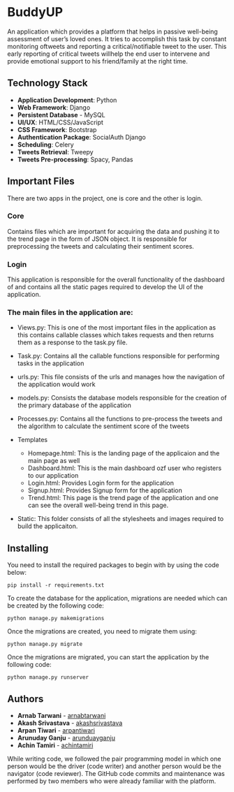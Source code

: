 # BuddyUP 

An application which provides a platform that helps in passive well-being assessment of user’s loved ones. It tries to accomplish this task by constant monitoring oftweets and reporting a critical/notifiable tweet to the user.  This early reporting of critical tweets willhelp the end user to intervene and provide emotional support to his friend/family at the right time. 


## Technology Stack

- **Application Development**: Python
- **Web Framework**: Django
- **Persistent Database** - MySQL
- **UI/UX**: HTML/CSS/JavaScript
- **CSS Framework**: Bootstrap
- **Authentication Package**: SocialAuth Django
- **Scheduling**: Celery
- **Tweets Retrieval**: Tweepy
-  **Tweets Pre-processing**: Spacy, Pandas

## Important Files

There are two apps in the project, one is core and the other is login. 

### Core

Contains files which are important for acquiring the data and pushing it to the trend page in the form of JSON object. It is responsible for preprocessing the tweets and calculating their sentiment scores. 

### Login 

This application is responsible for the overall functionality of the dashboard of and contains all the static pages required to develop the UI of the application. 

### The main files in the application are: 

- Views.py: This is one of the most important files in the application as this contains callable classes which takes requests and then returns them as a response to the task.py file. 
- Task.py: Contains all the callable functions responsible for performing tasks in the application
- urls.py: This file consists of the urls and manages how the navigation of the application would work  
- models.py: Consists the database models responsible for the creation of the primary database of the application 

- Processes.py: Contains all the functions to pre-process the tweets and the algorithm to calculate the sentiment score of the tweets
- Templates 
  - Homepage.html: This is the landing page of the applicaion and the main page as well
  - Dashboard.html: This is the main dashboard ozf user who registers to our application 
  - Login.html: Provides Login form for the application 
  - Signup.html: Provides Signup form for the application
  - Trend.html: This page is the trend page of the application and one can see the overall well-being trend in this page. 

- Static: This folder consists of all the stylesheets and images required to build the applicaiton. 

## Installing 

You need to install the required packages to begin with by using the code below:

```
pip install -r requirements.txt
```

To create the database for the application, migrations are needed which can be created by the following code: 

```
python manage.py makemigrations
```
Once the migrations are created, you need to migrate them using:
```
python manage.py migrate
```
Once the migrations are migrated, you can start the application by the following code:
```
python manage.py runserver
```

## Authors 

- **Arnab Tarwani** - [arnabtarwani](https://github.com/arnabtarwani)
- **Akash Srivastava** - [akashsrivastava](https://github.com/Akashsrivastava6)
- **Arpan Tiwari** - [arpantiwari](https://github.com/arpantiwari)
- **Arunuday Ganju** - [arunduayganju](https://github.com/ArunudayGanju)
- **Achin Tamiri** - [achintamiri](https://github.com/achintamiri)

While writing code, we followed the pair programming model in which one person would be the driver (code writer) and another person would be the navigator (code reviewer). The GitHub code commits and maintenance was performed by two members who were already familiar with the platform.